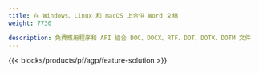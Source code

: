 ```yaml
---
title: 在 Windows、Linux 和 macOS 上合併 Word 文檔 
weight: 7730

description: 免費應用程序和 API 組合 DOC、DOCX、RTF、DOT、DOTX、DOTM 文件
---
```


{{< blocks/products/pf/agp/feature-solution >}} 

